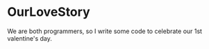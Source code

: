 # OurLoveStory
We are both  programmers,  so I write some code to celebrate our 1st valentine's day.
